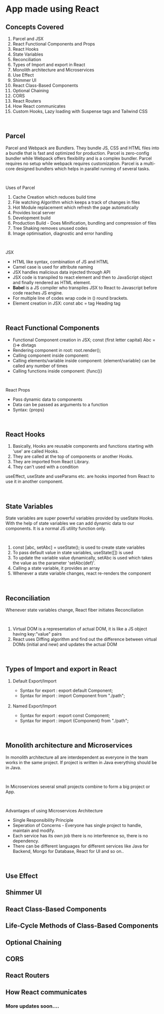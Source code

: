 <h1> App made using React</h1>
<h2> Concepts Covered</h2>
<ol>
<li>Parcel and JSX</li>
<li>React Functional Components and Props</li>
<li>React Hooks</li>
<li>State Variables</li>
<li>Reconciliation</li>
<li>Types of Import and export in React</li>
<li>Monolith architecture and Microservices </li>
<li>Use Effect</li>  
<li>Shimmer UI</li> 
<li>React Class-Based Components</li> 
<li>Optional Chaining</li> 
<li>CORS </li> 
<li>React Routers</li> 
<li>How React communicates</li>  
<li>Custom Hooks, Lazy loading with Suspense tags and Tailwind CSS </li> 
</ol>
<br>
<h2> Parcel </h2>
<p>Parcel and Webpack are Bundlers. They bundle JS, CSS and HTML files into a bundle that is fast and optimized for production. Parcel is zero-config bundler while Webpack offers flexibility and is a complex bundler. Parcel requires no setup while webpack requires customization. Parcel is a multi-core designed bundlers which helps in parallel running of several tasks.</p>
<br>
<p> Uses of Parcel</p>
<ol> 
<li>Cache Creation which reduces build time</li>
<li>File watching Algorithm which keeps a track of changes in files</li>
<li>Hot Module replacement which refresh the page automatically</li>
<li>Provides local server</li>
<li>Development build</li>
<li>Production Build - Does Minification, bundling and compression of files</li>
<li>Tree Shaking removes unused codes</li>
<li>Image optimisation, diagnostic and error handling</li>
</ol>
<br>
<p>JSX</p>
<ul>
<li>HTML like syntax, combination of JS and HTML</li>
<li>  Camel case is used for attribute naming</li>
<li>JSX handles malicious data injected through API</li>
<li>JSX code is transpiled to react element and then to JavaScript object and finally rendered as HTML element.</li>  
<li><strong>Babel</strong> is a JS compiler who transpiles JSX to React to Javascript before code reaches JS engine.</li>
<li>For multiple line of codes wrap code in () round brackets.
<li>Element creation in JSX:  const abc = tag Heading tag</li>
</ul>
<br>
<h2> React Functional Components </h2>
<ul>
<li>Functional Component creation in JSX; const (first letter capital) Abc =()=> divtags</li>
<li>Rendering component in root: root.render(<Component/>);</li>
<li>Calling component inside component: <Component/></li>
<li>Calling elements/variable inside component: {element/variable} can be called any number of times</li>
<li>Calling functions inside component: {func()}</li>
</ul>
<br>
<p>React Props </p>
<ul> 
<li>Pass dynamic data to components</li>
<li>Data can be passed as arguments to a function</li>
<li>Syntax: {props}</li>
</ul>
<br>
<h2>React Hooks</h2>
<ol>
<li>Basically, Hooks are reusable components and functions starting with 'use' are called Hooks.</li> 
<li>They are called at the top of components or another Hooks.</li> 
<li>They are imported from React Library.</li>
<li>They can't used with a condition</li>
</ol>
<p>useEffect, useState and useParams etc. are hooks imported from React to use it in another component.</p>
<br>
<h2>State Variables</h2>
<p> State variables are super powerful variables provided by useState Hooks. With the help of state variables we can add dynamic data to our components. It is a normal JS utility function only.</p>
<br>
<ol>
<li>const [abc, setAbc] = useState(); is used to create state variables</li>
<li> To pass default value in state variables, useState([]) is used</li>
<li> To update the variable value dynamically, setAbc is used which takes the value as the parameter 'setAbc(def)'.</li>
<li> Calling a state variable, it provides an array</li>
<li> Whenever a state variable changes, react re-renders the component</li>
</ol>
<br>
<h2>Reconciliation</h2>
<p> Whenever state variables change, React fiber initiates Reconciliation</p>
<br>
<ol>
<li> Virtual DOM is a representation of actual DOM, it is like a JS object having key:"value" pairs</li>
<li>React uses Diffing algorithm and find out the difference between virtual DOMs (initial and new) and updates the actual DOM 
</li>
</ol>
<br>
<h2>Types of Import and export in React </h2>
<ol>
<li>Default Export/Import</li>
<ul>
 <li>Syntax for export : export default Component;</li>
 <li>Syntax for import : import Component from "./path";</li>
</ul>
<br>
<li>Named Export/Import</li>
<ul>
 <li>Syntax for export : export const Component;</li>
 <li>Syntax for import : import {Component} from "./path";</li>
</ul>
</ol>
<br>
<h2>Monolith architecture and Microservices</h2>
<p> In monolith architecture all are interdependent as everyone in the team works in the same project. If project is written in Java everything should be in Java.</p><br>
<p>In Microservices several small projects combine to form a big project or App.</p><br>
<p>Advantages of using Microservices Architecture</p>
<ul>
<li> Single Responsibility Principle</li>
<li> Seperation of Concerns - Everyone has single project to handle, maintain and modify.</li>
<li> Each service has its own job there is no interference so, there is no dependency.</li>
<li>There can be different languages for different services like Java for Backend, Mongo for Database, React for UI and so on..</li>
</ul>
<br>
<h2>Use Effect </h2>
<h2>Shimmer UI  </h2>
<h2>React Class-Based Components </h2>
<h2> Life-Cycle Methods of Class-Based Components</h2>
<h2>Optional Chaining</h2>
<h2> CORS </h2>
<h2> React Routers </h2>
<h2> How React communicates </h2>



<h3> More updates soon....</h3>
